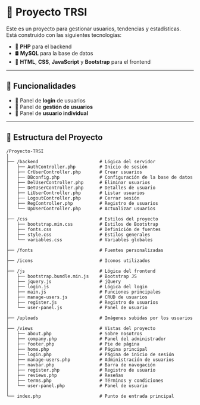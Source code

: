 
# 🚀 Proyecto TRSI

Este es un proyecto para gestionar usuarios, tendencias y estadísticas.  
Está construido con las siguientes tecnologías:

- 🐘 **PHP** para el backend  
- 🛢️ **MySQL** para la base de datos  
- 🎨 **HTML**, **CSS**, **JavaScript** y **Bootstrap** para el frontend  

---

## 🧩 Funcionalidades

- 🔐 Panel de **login** de usuarios  
- 👥 Panel de **gestión de usuarios**  
- 👤 Panel de **usuario individual**

---

## 📁 Estructura del Proyecto

```
/Proyecto-TRSI
│
├── /backend                       # Lógica del servidor
│   ├── AuthController.php         # Inicio de sesión
│   ├── CrUserController.php       # Crear usuarios
│   ├── DBconfig.php               # Configuración de la base de datos
│   ├── DelUserController.php      # Eliminar usuarios
│   ├── DetUserController.php      # Detalles de usuario
│   ├── LiUserController.php       # Listar usuarios
│   ├── LogoutController.php       # Cerrar sesión
│   ├── RegController.php          # Registro de usuarios
│   └── UpUserController.php       # Actualizar usuarios
│
├── /css                           # Estilos del proyecto
│   ├── bootstrap.min.css          # Estilos de Bootstrap
│   ├── fonts.css                  # Definición de fuentes
│   ├── style.css                  # Estilos generales
│   └── variables.css              # Variables globales
│
├── /fonts                         # Fuentes personalizadas
│
├── /icons                         # Iconos utilizados
│
├── /js                            # Lógica del frontend
│   ├── bootstrap.bundle.min.js    # Bootstrap JS
│   ├── jquery.js                  # jQuery
│   ├── login.js                   # Lógica del login
│   ├── main.js                    # Funciones principales
│   ├── manage-users.js            # CRUD de usuarios
│   ├── register.js                # Registro de usuarios
│   └── user-panel.js              # Panel de usuario
│
├── /uploads                       # Imágenes subidas por los usuarios
│
├── /views                         # Vistas del proyecto
│   ├── about.php                  # Sobre nosotros
│   ├── company.php                # Panel del administrador
│   ├── footer.php                 # Pie de página
│   ├── home.php                   # Página principal
│   ├── login.php                  # Página de inicio de sesión
│   ├── manage-users.php           # Administración de usuarios
│   ├── navbar.php                 # Barra de navegación
│   ├── register.php               # Registro de usuario
│   ├── reviews.php                # Reseñas
│   ├── terms.php                  # Términos y condiciones
│   └── user-panel.php             # Panel de usuario
│
└── index.php                      # Punto de entrada principal
```
